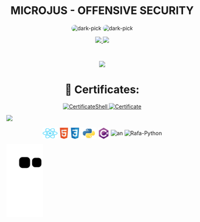 <h1 align="center"> MICROJUS - OFFENSIVE SECURITY </h1> 
  <p align="center">
  <img align="center" alt="dark-pick" height="130" style="border-radius:50px;" src="https://encrypted-tbn0.gstatic.com/images?q=tbn:ANd9GcSkGFMlPtnAQXsoKW-j7wA4ukLeY8lxmM5ovQ&usqp=CAU">
  
  <img align="center" alt="dark-pick" height="110" style="border-radius:50px;" src="https://www.spech.de/2016/06/kali-linux-auf-dem-raspberry-pi/kali-logo.png">   
  </p>
    
   <p align="center">
  <a href="https://github.com/Microjus/github-readme-stats">
    <img src="https://github-readme-stats.vercel.app/api?username=microjus&show_icons=true&bg_color=0d1117&text_color=FFF&border_color=444" height="165">
  </a>
  
 <img height="165em" src="https://github-readme-stats.vercel.app/api/top-langs/?username=microjus&layout=compact&langs_count=7&bg_color=0d1117&text_color=FFF&border_color=444"/>
 <div style="display: inline_block"><br>
   
   <p align="center">
<code><a target="_blank"><img height="50" src="https://www.vectorlogo.zone/logos/linux/linux-ar21.svg"></a></code>
   
   <h1 align="center"> 📜 Certificates: </h1>
<p align="center">
  <a href="https://www.sololearn.com/certificates/course/en/21983356/1157/landscape/png" target="_blank">
    <img src="https://img.shields.io/badge/certificate-Shell%20Script-blue?style=for-the-badge&amp;logo=Linux" alt="CertificateShell">
  </a>
  <a href="https://www.sololearn.com/certificates/course/en/21983356/1073/landscape/png" target="_blank">
    <img src="https://img.shields.io/badge/certificate-Terminal%20Linux-blue?style=for-the-badge&amp;logo=Linux" alt="Certificate">
  </a>
</p>
   
<a href="https://github.com/Ashutosh00710/github-readme-activity-graph">
    <img src="https://activity-graph.herokuapp.com/graph?username=microjus&theme=react-dark&hide_border=true">
  </a>

 <p
  <img align="center" alt="Rafa-Ts" height="30" width="25" src="https://raw.githubusercontent.com/devicons/devicon/master/icons/typescript/typescript-plain.svg">
  <img align="center" alt="Rafa-React" height="30" width="40" src="https://raw.githubusercontent.com/devicons/devicon/master/icons/react/react-original.svg">
  <img align="center" alt="Rafa-HTML" height="30" width="25" src="https://raw.githubusercontent.com/devicons/devicon/master/icons/html5/html5-original.svg">
  <img align="center" alt="Rafa-CSS" height="30" width="25" src="https://raw.githubusercontent.com/devicons/devicon/master/icons/css3/css3-original.svg">
  <img align="center" alt="Rafa-Python" height="30" width="40" src="https://raw.githubusercontent.com/devicons/devicon/master/icons/python/python-original.svg">
  <img align="center" alt="Rafa-Csharp" height="30" width="30" src="https://raw.githubusercontent.com/devicons/devicon/master/icons/csharp/csharp-original.svg">
  <img align="center" alt="an" height="30" width="40" src="https://cdn.jsdelivr.net/gh/devicons/devicon/icons/android/android-plain-wordmark.svg">
  <img align="center" alt="Rafa-Python" height="30" width="25" src="https://cdn.jsdelivr.net/gh/devicons/devicon/icons/bash/bash-original.svg">
  </p>
 
   ![Snake animation](https://github.com/microjus/microjus/blob/output/github-contribution-grid-snake.svg)
</div>
 
